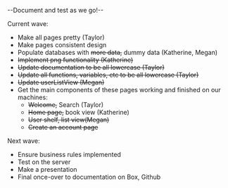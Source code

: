 --Document and test as we go!--

Current wave:

- Make all pages pretty (Taylor)
- Make pages consistent design
- Populate databases with ~~more data,~~ dummy data (Katherine, Megan)
- ~~Implement png functionality (Katherine)~~
- ~~Update documentation to be all lowercase (Taylor)~~
- ~~Update all functions, variables, etc to be all lowercase (Taylor)~~
- ~~Update userListView (Megan)~~
- Get the main components of these pages working and finished on our machines:
  - ~~Welcome,~~ Search (Taylor)
  - ~~Home page,~~ book view (Katherine)
  - ~~User shelf, list view(Megan)~~
  - ~~Create an account page~~

Next wave: 

- Ensure business rules implemented
- Test on the server
- Make a presentation
- Final once-over to documentation on Box, Github


